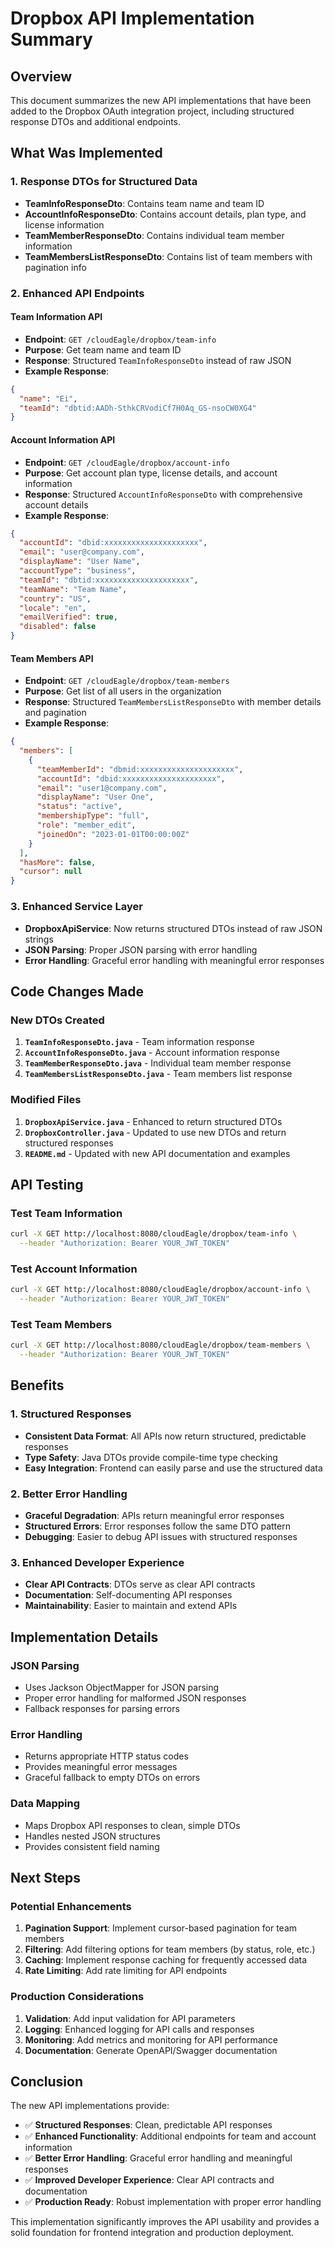 # Dropbox API Implementation Summary

## Overview
This document summarizes the new API implementations that have been added to the Dropbox OAuth integration project, including structured response DTOs and additional endpoints.

## What Was Implemented

### 1. Response DTOs for Structured Data
- **TeamInfoResponseDto**: Contains team name and team ID
- **AccountInfoResponseDto**: Contains account details, plan type, and license information
- **TeamMemberResponseDto**: Contains individual team member information
- **TeamMembersListResponseDto**: Contains list of team members with pagination info

### 2. Enhanced API Endpoints

#### **Team Information API**
- **Endpoint**: `GET /cloudEagle/dropbox/team-info`
- **Purpose**: Get team name and team ID
- **Response**: Structured `TeamInfoResponseDto` instead of raw JSON
- **Example Response**:
```json
{
  "name": "Ei",
  "teamId": "dbtid:AADh-SthkCRVodiCf7H0Aq_GS-nsoCW0XG4"
}
```

#### **Account Information API**
- **Endpoint**: `GET /cloudEagle/dropbox/account-info`
- **Purpose**: Get account plan type, license details, and account information
- **Response**: Structured `AccountInfoResponseDto` with comprehensive account details
- **Example Response**:
```json
{
  "accountId": "dbid:xxxxxxxxxxxxxxxxxxxxx",
  "email": "user@company.com",
  "displayName": "User Name",
  "accountType": "business",
  "teamId": "dbtid:xxxxxxxxxxxxxxxxxxxxx",
  "teamName": "Team Name",
  "country": "US",
  "locale": "en",
  "emailVerified": true,
  "disabled": false
}
```

#### **Team Members API**
- **Endpoint**: `GET /cloudEagle/dropbox/team-members`
- **Purpose**: Get list of all users in the organization
- **Response**: Structured `TeamMembersListResponseDto` with member details and pagination
- **Example Response**:
```json
{
  "members": [
    {
      "teamMemberId": "dbmid:xxxxxxxxxxxxxxxxxxxxx",
      "accountId": "dbid:xxxxxxxxxxxxxxxxxxxxx",
      "email": "user1@company.com",
      "displayName": "User One",
      "status": "active",
      "membershipType": "full",
      "role": "member_edit",
      "joinedOn": "2023-01-01T00:00:00Z"
    }
  ],
  "hasMore": false,
  "cursor": null
}
```

### 3. Enhanced Service Layer
- **DropboxApiService**: Now returns structured DTOs instead of raw JSON strings
- **JSON Parsing**: Proper JSON parsing with error handling
- **Error Handling**: Graceful error handling with meaningful error responses

## Code Changes Made

### New DTOs Created
1. **`TeamInfoResponseDto.java`** - Team information response
2. **`AccountInfoResponseDto.java`** - Account information response
3. **`TeamMemberResponseDto.java`** - Individual team member response
4. **`TeamMembersListResponseDto.java`** - Team members list response

### Modified Files
1. **`DropboxApiService.java`** - Enhanced to return structured DTOs
2. **`DropboxController.java`** - Updated to use new DTOs and return structured responses
3. **`README.md`** - Updated with new API documentation and examples

## API Testing

### Test Team Information
```bash
curl -X GET http://localhost:8080/cloudEagle/dropbox/team-info \
  --header "Authorization: Bearer YOUR_JWT_TOKEN"
```

### Test Account Information
```bash
curl -X GET http://localhost:8080/cloudEagle/dropbox/account-info \
  --header "Authorization: Bearer YOUR_JWT_TOKEN"
```

### Test Team Members
```bash
curl -X GET http://localhost:8080/cloudEagle/dropbox/team-members \
  --header "Authorization: Bearer YOUR_JWT_TOKEN"
```

## Benefits

### 1. Structured Responses
- **Consistent Data Format**: All APIs now return structured, predictable responses
- **Type Safety**: Java DTOs provide compile-time type checking
- **Easy Integration**: Frontend can easily parse and use the structured data

### 2. Better Error Handling
- **Graceful Degradation**: APIs return meaningful error responses
- **Structured Errors**: Error responses follow the same DTO pattern
- **Debugging**: Easier to debug API issues with structured responses

### 3. Enhanced Developer Experience
- **Clear API Contracts**: DTOs serve as clear API contracts
- **Documentation**: Self-documenting API responses
- **Maintainability**: Easier to maintain and extend APIs

## Implementation Details

### JSON Parsing
- Uses Jackson ObjectMapper for JSON parsing
- Proper error handling for malformed JSON responses
- Fallback responses for parsing errors

### Error Handling
- Returns appropriate HTTP status codes
- Provides meaningful error messages
- Graceful fallback to empty DTOs on errors

### Data Mapping
- Maps Dropbox API responses to clean, simple DTOs
- Handles nested JSON structures
- Provides consistent field naming

## Next Steps

### Potential Enhancements
1. **Pagination Support**: Implement cursor-based pagination for team members
2. **Filtering**: Add filtering options for team members (by status, role, etc.)
3. **Caching**: Implement response caching for frequently accessed data
4. **Rate Limiting**: Add rate limiting for API endpoints

### Production Considerations
1. **Validation**: Add input validation for API parameters
2. **Logging**: Enhanced logging for API calls and responses
3. **Monitoring**: Add metrics and monitoring for API performance
4. **Documentation**: Generate OpenAPI/Swagger documentation

## Conclusion

The new API implementations provide:
- ✅ **Structured Responses**: Clean, predictable API responses
- ✅ **Enhanced Functionality**: Additional endpoints for team and account information
- ✅ **Better Error Handling**: Graceful error handling and meaningful responses
- ✅ **Improved Developer Experience**: Clear API contracts and documentation
- ✅ **Production Ready**: Robust implementation with proper error handling

This implementation significantly improves the API usability and provides a solid foundation for frontend integration and production deployment.
